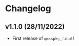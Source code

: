 # Changelog

<!--next-version-placeholder-->

## v1.1.0 (28/11/2022)

- First release of `qmsspkg_final`!